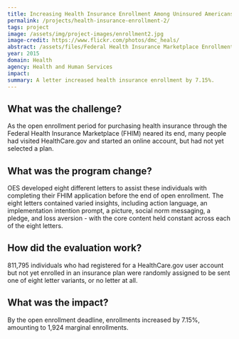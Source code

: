```yaml
---
title: Increasing Health Insurance Enrollment Among Uninsured Americans
permalink: /projects/health-insurance-enrollment-2/
tags: project
image: /assets/img/project-images/enrollment2.jpg
image-credit: https://www.flickr.com/photos/dmc_heals/
abstract: /assets/files/Federal Health Insurance Marketplace Enrollment.pdf
year: 2015
domain: Health
agency: Health and Human Services
impact:
summary: A letter increased health insurance enrollment by 7.15%.
---
```

## What was the challenge?

As the open enrollment period for purchasing health insurance through the Federal Health Insurance Marketplace (FHIM) neared its end, many people had visited HealthCare.gov and started an online account, but had not yet selected a plan.

## What was the program change?

OES developed eight different letters to assist these individuals with completing their FHIM application before the end of open enrollment. The eight letters contained varied insights, including action language, an implementation intention prompt, a picture, social norm messaging, a pledge, and loss aversion - with the core content held constant across each of the eight letters.

## How did the evaluation work?

811,795 individuals who had registered for a HealthCare.gov user account but not yet enrolled in an insurance plan were randomly assigned to be sent one of eight letter variants, or no letter at all.

## What was the impact?

By the open enrollment deadline, enrollments increased by 7.15%, amounting to 1,924 marginal enrollments.
